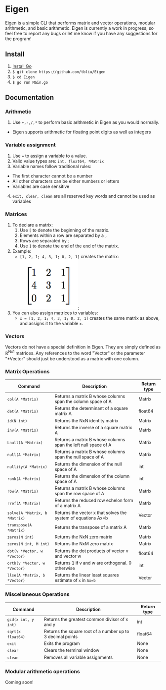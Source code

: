 # Eigen
Eigen is a simple CLI that performs matrix and vector operations, modular arithmetic, and basic arithmetic. 
Eigen is currently a work in progress, so feel free to report any bugs or let me know if you have any suggestions for the program!

## Install
1. [Install Go](https://golang.org/dl/)
2. `$ git clone https://github.com/tbliu/Eigen`
3. `$ cd Eigen`
4. `$ go run Main.go`

## Documentation 

### Arithmetic
1. Use `+,-,/,*` to perform basic arithmetic in Eigen as you would normally.
  * Eigen supports arithmetic for floating point digits as well as integers
  
### Variable assignment
1. Use `=` to assign a variable to a value.
2. Valid value types are: `int, float64, *Matrix`
3. Variable names follow traditional rules:
  * The first character cannot be a number
  * All other characters can be either numbers or letters
  * Variables are case sensitive 
4. `exit, clear, clean` are all reserved key words and cannot be used as variables

### Matrices
1. To declare a matrix:
    1. Use `[` to denote the beginning of the matrix.
    2. Elements within a row are separated by a `,`
    3. Rows are separated by `;`
    4. Use `]` to denote the end of the end of the matrix.
2. Example:
    * `[1, 2, 1; 4, 3, 1; 0, 2, 1]` creates the matrix: <br />
    ![alt text](https://github.com/tbliu/Eigen/blob/master/assets/images/matrix_example_3x3.jpg.png "Example matrix");
3. You can also assign matrices to variables: 
    * `x = [1, 2, 1; 4, 3, 1; 0, 2, 1]` creates the same matrix as above, and assigns it to the variable `x`.

### Vectors
Vectors do not have a special definition in Eigen. They are simply defined as ℝ<sup>Nx1</sup> matrices. Any references to the word "Vector" or the parameter "\*Vector" should just be understood as a matrix with one column.
    
### Matrix Operations
Command                              | Description                                                    | Return type
------------------------------------ | -------------                                                  | --------------
`col(A *Matrix)`                     | Returns a matrix B whose columns span the column space of A    | Matrix
`det(A *Matrix)`                     | Returns the determinant of a square matrix A                   | float64
`id(N int)`                          | Returns the NxN identity matrix                                | Matrix
`inv(A *Matrix)`                     | Returns the inverse of a square matrix A                       | Matrix
`Lnull(A *Matrix)`                   | Returns a matrix B whose columns span the left null space of A | Matrix
`null(A *Matrix)`                    | Returns a matrix B whose columns span the null space of A      | Matrix
`nullity(A *Matrix)`                 | Returns the dimension of the null space of A                   | int
`rank(A *Matrix)`                    | Returns the dimension of the column space of A                 | int
`row(A *Matrix)`                     | Returns a matrix B whose columns span the row space of A       | Matrix
`rref(A *Matrix)`                    | Returns the reduced row echelon form of a matrix A             | Matrix
`solve(A *Matrix, b *Matrix)`        | Returns the vector x that solves the system of equations Ax=b  | Vector 
`transpose(A *Matrix)`               | Returns the transpose of a matrix A                            | Matrix
`zeros(N int)`                       | Returns the NxN zero matrix                                    | Matrix
`zeros(N int, M int)`                | Returns the NxM zero matrix                                    | Matrix
`dot(v *Vector, w *Vector)`          | Returns the dot products of vector v and vector w              | float64
`orth(v *Vector, w *Vector)`         | Returns 1 if v and w are orthogonal. 0 otherwise               | int
`llse(A *Matrix, b *Vector)`         | Returns the linear least squares estimate of `x` in `Ax=b`     | Vector

### Miscellaneous Operations
Command                              | Description                                                    | Return type
------------------------------------ | -------------                                                  | --------------
`gcd(x int, y int)`                  | Returns the greatest common divisor of x and y                 | int
`sqrt(x float64)`                    | Returns the square root of a number up to 3 decimal points     | float64
`exit`                               | Exits the program                                              | None
`clear`                              | Clears the terminal window                                     | None
`clean`                              | Removes all variable assignments                               | None


### Modular arithmetic operations
Coming soon!
